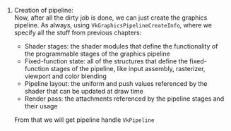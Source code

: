 1. Creation of pipeline:  
   Now, after all the dirty job is done, we can just create the
   graphics pipeline. As always, using `VkGraphicsPipelineCreateInfo`, where
   we specify all the stuff from previous chapters:
    * Shader stages: the shader modules that define the functionality of the
      programmable stages of the graphics pipeline
    * Fixed-function state: all of the structures that define the
      fixed-function stages of the pipeline, like input assembly, rasterizer,
      viewport and color blending
    * Pipeline layout: the uniform and push values referenced by the shader
      that can be updated at draw time
    * Render pass: the attachments referenced by the pipeline stages and
      their usage

   From that we will get pipeline handle `VkPipeline`

